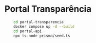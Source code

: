 # Portal Transparência

```bash
    cd portal-transparencia
    docker compose up -d --build
    cd portal-api
    npx ts-node prisma/seed.ts
```
